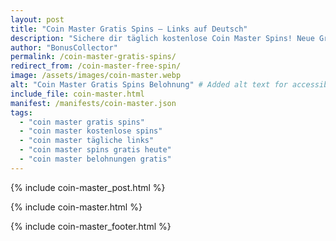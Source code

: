 ```yaml
---
layout: post
title: "Coin Master Gratis Spins – Links auf Deutsch"
description: "Sichere dir täglich kostenlose Coin Master Spins! Neue Gratis-Links für deutsche Spieler – 100% sicher und aktuell."
author: "BonusCollector"
permalink: /coin-master-gratis-spins/
redirect_from: /coin-master-free-spin/
image: /assets/images/coin-master.webp
alt: "Coin Master Gratis Spins Belohnung" # Added alt text for accessibility
include_file: coin-master.html
manifest: /manifests/coin-master.json
tags: 
  - "coin master gratis spins"
  - "coin master kostenlose spins"
  - "coin master tägliche links"
  - "coin master spins gratis heute"
  - "coin master belohnungen gratis"
---
```

{% include coin-master_post.html %}

{% include coin-master.html %}

{% include coin-master_footer.html %}
